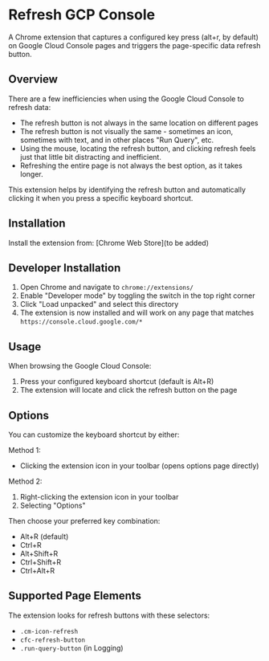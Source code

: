 # Refresh GCP Console

A Chrome extension that captures a configured key press (alt+r, by default) on Google Cloud Console pages and triggers the page-specific data refresh button.

## Overview

There are a few inefficiencies when using the Google Cloud Console to refresh data:

- The refresh button is not always in the same location on different pages
- The refresh button is not visually the same - sometimes an icon, sometimes with text, and in other places "Run Query", etc.
- Using the mouse, locating the refresh button, and clicking refresh feels just that little bit distracting and inefficient.
- Refreshing the entire page is not always the best option, as it takes longer.

This extension helps by identifying the refresh button and automatically clicking it when you press a specific keyboard shortcut.

## Installation

Install the extension from: [Chrome Web Store](to be added)

## Developer Installation

1. Open Chrome and navigate to `chrome://extensions/`
2. Enable "Developer mode" by toggling the switch in the top right corner
3. Click "Load unpacked" and select this directory
4. The extension is now installed and will work on any page that matches `https://console.cloud.google.com/*`

## Usage

When browsing the Google Cloud Console:

1. Press your configured keyboard shortcut (default is Alt+R)
2. The extension will locate and click the refresh button on the page

## Options

You can customize the keyboard shortcut by either:

Method 1:

- Clicking the extension icon in your toolbar (opens options page directly)

Method 2:

1. Right-clicking the extension icon in your toolbar
2. Selecting "Options"

Then choose your preferred key combination:

- Alt+R (default)
- Ctrl+R
- Alt+Shift+R
- Ctrl+Shift+R
- Ctrl+Alt+R

## Supported Page Elements

The extension looks for refresh buttons with these selectors:

- `.cm-icon-refresh`
- `cfc-refresh-button`
- `.run-query-button` (in Logging)
